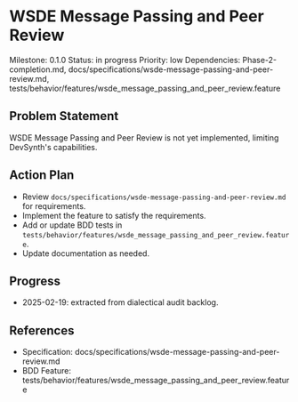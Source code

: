 # WSDE Message Passing and Peer Review
Milestone: 0.1.0
Status: in progress
Priority: low
Dependencies: Phase-2-completion.md, docs/specifications/wsde-message-passing-and-peer-review.md, tests/behavior/features/wsde_message_passing_and_peer_review.feature

## Problem Statement
WSDE Message Passing and Peer Review is not yet implemented, limiting DevSynth's capabilities.


## Action Plan
- Review `docs/specifications/wsde-message-passing-and-peer-review.md` for requirements.
- Implement the feature to satisfy the requirements.
- Add or update BDD tests in `tests/behavior/features/wsde_message_passing_and_peer_review.feature`.
- Update documentation as needed.

## Progress
- 2025-02-19: extracted from dialectical audit backlog.

## References
- Specification: docs/specifications/wsde-message-passing-and-peer-review.md
- BDD Feature: tests/behavior/features/wsde_message_passing_and_peer_review.feature
